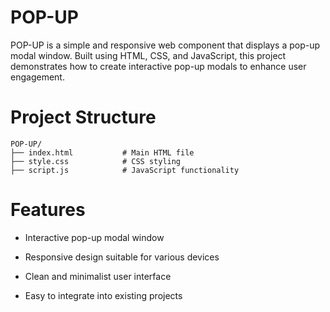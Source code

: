 # POP-UP
POP-UP is a simple and responsive web component that displays a pop-up modal window. Built using HTML, CSS, and JavaScript, this project demonstrates how to create interactive pop-up modals to enhance user engagement.

# Project Structure
```
POP-UP/
├── index.html           # Main HTML file
├── style.css            # CSS styling
├── script.js            # JavaScript functionality
```
# Features
- Interactive pop-up modal window

- Responsive design suitable for various devices

- Clean and minimalist user interface

- Easy to integrate into existing projects






